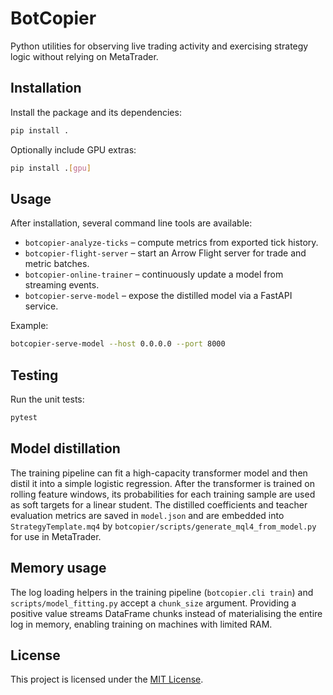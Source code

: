 # BotCopier

Python utilities for observing live trading activity and exercising strategy logic without relying on MetaTrader.

## Installation

Install the package and its dependencies:

```bash
pip install .
```

Optionally include GPU extras:

```bash
pip install .[gpu]
```

## Usage

After installation, several command line tools are available:

- `botcopier-analyze-ticks` – compute metrics from exported tick history.
- `botcopier-flight-server` – start an Arrow Flight server for trade and metric batches.
- `botcopier-online-trainer` – continuously update a model from streaming events.
- `botcopier-serve-model` – expose the distilled model via a FastAPI service.

Example:

```bash
botcopier-serve-model --host 0.0.0.0 --port 8000
```

## Testing

Run the unit tests:

```bash
pytest
```

## Model distillation

The training pipeline can fit a high-capacity transformer model and then
distil it into a simple logistic regression.  After the transformer is trained
on rolling feature windows, its probabilities for each training sample are used
as soft targets for a linear student.  The distilled coefficients and teacher
evaluation metrics are saved in ``model.json`` and are embedded into
``StrategyTemplate.mq4`` by ``botcopier/scripts/generate_mql4_from_model.py`` for use in
MetaTrader.

## Memory usage

The log loading helpers in the training pipeline (`botcopier.cli train`) and
`scripts/model_fitting.py` accept a `chunk_size` argument. Providing a positive
value streams DataFrame chunks instead of materialising the entire log in
memory, enabling training on machines with limited RAM.

## License

This project is licensed under the [MIT License](LICENSE).

